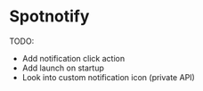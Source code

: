 # Spotnotify

TODO:
- Add notification click action
- Add launch on startup
- Look into custom notification icon (private API)
